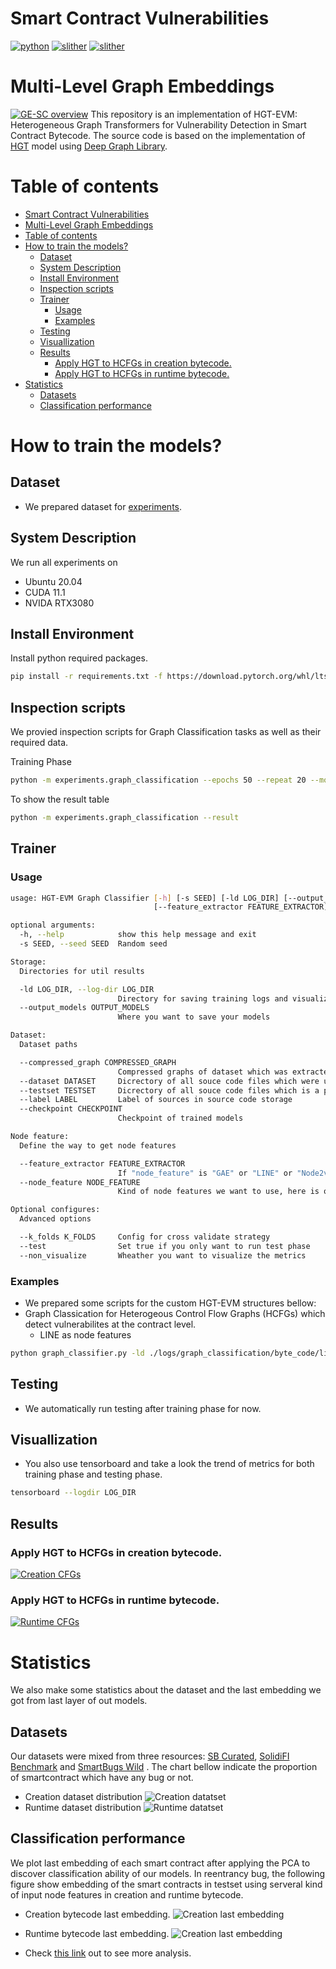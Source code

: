 # Smart Contract Vulnerabilities
[![python](https://img.shields.io/badge/python-3.7.12-blue)](https://www.python.org/)
[![slither](https://img.shields.io/badge/slither-0.8.0-orange)](https://github.com/crytic/slither)
[![slither](https://img.shields.io/badge/dgl-0.6.1-green)](https://www.dgl.ai/)

# Multi-Level Graph Embeddings
[![GE-SC overview](./assets/HGT-EVM-components.svg)](https://anonymous.4open.science/r/ge-sc-FE31)
This repository is an implementation of HGT-EVM: Heterogeneous Graph Transformers for Vulnerability
Detection in Smart Contract Bytecode.
The source code is based on the implementation of [HGT](https://github.com/dmlc/dgl/tree/0.8.x/examples/pytorch/hgt) model using [Deep Graph Library](https://www.dgl.ai/).

# Table of contents

- [Smart Contract Vulnerabilities](#smart-contract-vulnerabilities)
- [Multi-Level Graph Embeddings](#multi-level-graph-embeddings)
- [Table of contents](#table-of-contents)
- [How to train the models?](#how-to-train-the-models)
  - [Dataset](#dataset)
  - [System Description](#system-description)
  - [Install Environment](#install-environment)
  - [Inspection scripts](#inspection-scripts)
  - [Trainer](#trainer)
    - [Usage](#usage)
    - [Examples](#examples)
  - [Testing](#testing)
  - [Visuallization](#visuallization)
  - [Results](#results)
    - [Apply HGT to HCFGs in creation bytecode.](#apply-hgt-to-hcfgs-in-creation-bytecode)
    - [Apply HGT to HCFGs in runtime bytecode.](#apply-hgt-to-hcfgs-in-runtime-bytecode)
- [Statistics](#statistics)
  - [Datasets](#datasets)
  - [Classification performance](#classification-performance)

# How to train the models?

## Dataset
- We prepared dataset for [experiments](experiments/ge-sc-data/byte_code).

## System Description

We run all experiments on 
- Ubuntu 20.04
- CUDA 11.1
- NVIDA RTX3080

## Install Environment
Install python required packages.
```bash
pip install -r requirements.txt -f https://download.pytorch.org/whl/lts/1.8/torch_lts.html -f https://data.pyg.org/whl/torch-1.8.0+cu111.html -f https://data.dgl.ai/wheels/repo.html
```

## Inspection scripts
We provied inspection scripts for Graph Classification tasks as well as their required data.

Training Phase
```bash
python -m experiments.graph_classification --epochs 50 --repeat 20 --model hgt --bytecode runtime
```

To show the result table
```bash
python -m experiments.graph_classification --result
```

## Trainer

### Usage

```bash
usage: HGT-EVM Graph Classifier [-h] [-s SEED] [-ld LOG_DIR] [--output_models OUTPUT_MODELS] [--compressed_graph COMPRESSED_GRAPH] [--dataset DATASET] [--testset TESTSET] [--label LABEL] [--checkpoint CHECKPOINT]
                                [--feature_extractor FEATURE_EXTRACTOR] [--node_feature NODE_FEATURE] [--k_folds K_FOLDS] [--test] [--non_visualize]

optional arguments:
  -h, --help            show this help message and exit
  -s SEED, --seed SEED  Random seed

Storage:
  Directories for util results

  -ld LOG_DIR, --log-dir LOG_DIR
                        Directory for saving training logs and visualization
  --output_models OUTPUT_MODELS
                        Where you want to save your models

Dataset:
  Dataset paths

  --compressed_graph COMPRESSED_GRAPH
                        Compressed graphs of dataset which was extracted by graph helper tools
  --dataset DATASET     Dicrectory of all souce code files which were used to extract the compressed graph
  --testset TESTSET     Dicrectory of all souce code files which is a partition of the dataset for testing
  --label LABEL         Label of sources in source code storage
  --checkpoint CHECKPOINT
                        Checkpoint of trained models

Node feature:
  Define the way to get node features

  --feature_extractor FEATURE_EXTRACTOR
                        If "node_feature" is "GAE" or "LINE" or "Node2vec", we need a extracted features from those models
  --node_feature NODE_FEATURE
                        Kind of node features we want to use, here is one of "nodetype", "metapath2vec", "gae", "line", "node2vec"

Optional configures:
  Advanced options

  --k_folds K_FOLDS     Config for cross validate strategy
  --test                Set true if you only want to run test phase
  --non_visualize       Wheather you want to visualize the metrics
```

### Examples
- We prepared some scripts for the custom HGT-EVM structures bellow:
- Graph Classication for Heterogeous Control Flow Graphs (HCFGs) which detect vulnerabilites at the contract level.
  - LINE as node features
```bash
python graph_classifier.py -ld ./logs/graph_classification/byte_code/line/access_control --output_models ./models/graph_classification/byte_code/line/access_control --dataset ./experiments/ge-sc-data/byte_code/smartbugs/runtime/gpickles/access_control/clean_57_buggy_curated_0/  --compressed_graph ./experiments/ge-sc-data/byte_code/smartbugs/runtime/gpickles/access_control/clean_57_buggy_curated_0/compressed_graphs/runtime_balanced_compressed_graphs.gpickle --label ./experiments/ge-sc-data/byte_code/smartbugs/contract_labels/access_control/creation_buggy_curated_contract_labels.json --node_feature line --feature_extractor ./experiments/ge-sc-data/byte_code/smartbugs/runtime/gpickles/gesc_matrices_node_embedding/balanced/matrix_line_dim128_of_core_graph_of_access_control_runtime_balanced_cfg_compressed_graphs.pkl --seed 1
```

## Testing
- We automatically run testing after training phase for now.

## Visuallization
- You also use tensorboard and take a look the trend of metrics for both training phase and testing phase.

```bash
tensorboard --logdir LOG_DIR
```

## Results

### Apply HGT to HCFGs in creation bytecode.
[![Creation CFGs](./assets/creation_results.png)](https://anonymous.4open.science/r/ge-sc-bytecode-67E5/)

### Apply HGT to HCFGs in runtime bytecode.
[![Runtime CFGs](./assets/runtime_results.png)](https://anonymous.4open.science/r/ge-sc-bytecode-67E5/)

# Statistics

We also make some statistics about the dataset and the last embedding we got from last layer of out models.

## Datasets

Our datasets were mixed from three resources: [SB Curated](https://github.com/smartbugs/smartbugs/tree/master/dataset), [SolidiFI Benchmark](https://github.com/smartbugs/SolidiFI-benchmark) and [SmartBugs Wild](https://github.com/smartbugs/smartbugs-wild) . The chart bellow indicate the proportion of smartcontract which have any bug or not.
- Creation dataset distribution
![Creation datatset](./forensics/annotation_statistics/creation_balanced_contract_statistics.png)
- Runtime dataset distribution
![Runtime datatset](./forensics/annotation_statistics/runtime_balanced_contract_statistics.png)

## Classification performance

We plot last embedding of each smart contract after applying the PCA to discover classification ability of our models.
In reentrancy bug, the following figure show embedding of the smart contracts in testset using serveral kind of input node features in creation and runtime bytecode.

- Creation bytecode last embedding.
![Creation last embedding](forensics/last_hiddens/creation/hgt/reentrancy_last_hidden.png)

- Runtime bytecode last embedding.
![Creation last embedding](forensics/last_hiddens/runtime/hgt/reentrancy_last_hidden.png)
  
- Check [this link](https://anonymous.4open.science/r/ge-sc-bytecode-67E5/forensics) out to see more analysis.